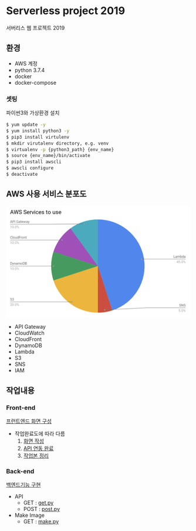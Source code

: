 # Serverless project 2019
서버리스 웹 프로젝트 2019

## 환경
- AWS 계정
- python 3.7.4
- docker
- docker-compose

### 셋팅
파이썬3와 가상환경 설치
```bash
$ yum update -y
$ yum install python3 -y
$ pip3 install virtulenv
$ mkdir virutalenv directory, e.g. venv
$ virtualenv -p {python3_path} {env_name}
$ source {env_name}/bin/activate
$ pip3 install awscli
$ awscli configure
$ deactivate
```

## AWS 사용 서비스 분포도
![AWS services to use](./i/aws-to-use.png)
- API Gateway
- CloudWatch
- CloudFront
- DynamoDB
- Lambda
- S3
- SNS
- IAM

## 작업내용
### Front-end
[프런트엔드 화면 구성](./front-end)
- 작업완료도에 따라 다름
    1. [화면 작성](./front-end/step1)
    2. [API 연동 완료](./front-end/step2)
    3. [작업본 정리](./front-end/step3)

### Back-end
[백엔드기능 구현](./back-end)
- API
    - GET : [get.py](./back-end/get.py)
    - POST : [post.py](./back-end/post.py)
- Make Image
    - GET : [make.py](./back-end/make.py)
